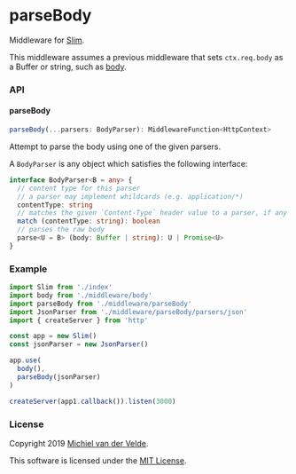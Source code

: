 # parseBody

Middleware for [Slim](https://github.com/Art-of-Coding/slim).

This middleware assumes a previous middleware that sets `ctx.req.body` as a Buffer
or string, such as [body](../body/README.md).

### API

#### parseBody

```ts
parseBody(...parsers: BodyParser): MiddlewareFunction<HttpContext>
```

Attempt to parse the body using one of the given parsers.

A `BodyParser` is any object which satisfies the following interface:

```ts
interface BodyParser<B = any> {
  // content type for this parser
  // a parser may implement whildcards (e.g. application/*)
  contentType: string
  // matches the given `Content-Type` header value to a parser, if any
  match (contentType: string): boolean
  // parses the raw body
  parse<U = B> (body: Buffer | string): U | Promise<U>
}
```

### Example

```ts
import Slim from './index'
import body from './middleware/body'
import parseBody from './middleware/parseBody'
import JsonParser from './middleware/parseBody/parsers/json'
import { createServer } from 'http'

const app = new Slim()
const jsonParser = new JsonParser()

app.use(
  body(),
  parseBody(jsonParser)
)

createServer(app1.callback()).listen(3000)
```

### License

Copyright 2019 [Michiel van der Velde](http://www.michielvdvelde.nl).

This software is licensed under the [MIT License](LICENSE).
